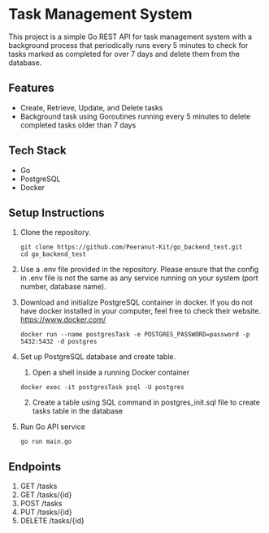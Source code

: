 # Task Management System

This project is a simple Go REST API for task management system with a background process that periodically runs every 5 minutes to check for tasks marked as completed for over 7 days and delete them from the database.

## Features
- Create, Retrieve, Update, and Delete tasks
- Background task using Goroutines running every 5 minutes to delete completed tasks older than 7 days

## Tech Stack 
- Go
- PostgreSQL
- Docker

## Setup Instructions

1. Clone the repository.
   ```
   git clone https://github.com/Peeranut-Kit/go_backend_test.git
   cd go_backend_test
   ```

2. Use a .env file provided in the repository. Please ensure that the config in .env file is not the same as any service running on your system (port number, database name).

3. Download and initialize PostgreSQL container in docker.
   If you do not have docker installed in your computer, feel free to check their website. https://www.docker.com/

   ```
   docker run --name postgresTask -e POSTGRES_PASSWORD=password -p 5432:5432 -d postgres
   ```

4. Set up PostgreSQL database and create table.
   1. Open a shell inside a running Docker container
   ```
   docker exec -it postgresTask psql -U postgres
   ```
   2. Create a table using SQL command in postgres_init.sql file to create tasks table in the database
  
5. Run Go API service
   ```
   go run main.go
   ```

## Endpoints
1. GET /tasks
2. GET /tasks/{id}
3. POST /tasks
4. PUT /tasks/{id}
5. DELETE /tasks/{id}
